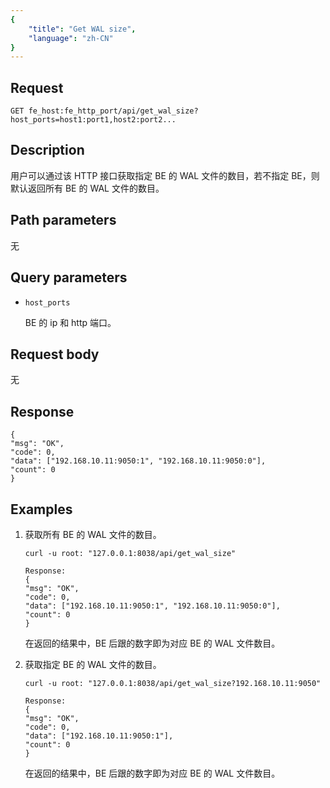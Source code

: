 ```yaml
---
{
    "title": "Get WAL size",
    "language": "zh-CN"
}
---
```


<!-- 
Licensed to the Apache Software Foundation (ASF) under one
or more contributor license agreements.  See the NOTICE file
distributed with this work for additional information
regarding copyright ownership.  The ASF licenses this file
to you under the Apache License, Version 2.0 (the
"License"); you may not use this file except in compliance
with the License.  You may obtain a copy of the License at

  http://www.apache.org/licenses/LICENSE-2.0

Unless required by applicable law or agreed to in writing,
software distributed under the License is distributed on an
"AS IS" BASIS, WITHOUT WARRANTIES OR CONDITIONS OF ANY
KIND, either express or implied.  See the License for the
specific language governing permissions and limitations
under the License.
-->




## Request

`GET fe_host:fe_http_port/api/get_wal_size?host_ports=host1:port1,host2:port2...`

## Description

用户可以通过该 HTTP 接口获取指定 BE 的 WAL 文件的数目，若不指定 BE，则默认返回所有 BE 的 WAL 文件的数目。

## Path parameters

无

## Query parameters

* `host_ports`

    BE 的 ip 和 http 端口。

## Request body

无

## Response

```
{
"msg": "OK",
"code": 0,
"data": ["192.168.10.11:9050:1", "192.168.10.11:9050:0"],
"count": 0
}
```
    
## Examples

1. 获取所有 BE 的 WAL 文件的数目。

    ```
    curl -u root: "127.0.0.1:8038/api/get_wal_size"
    
    Response:
    {
    "msg": "OK",
    "code": 0,
    "data": ["192.168.10.11:9050:1", "192.168.10.11:9050:0"],
    "count": 0
    }
    ```
    
    在返回的结果中，BE 后跟的数字即为对应 BE 的 WAL 文件数目。

2. 获取指定 BE 的 WAL 文件的数目。

    ```
    curl -u root: "127.0.0.1:8038/api/get_wal_size?192.168.10.11:9050"
    
    Response:
    {
    "msg": "OK",
    "code": 0,
    "data": ["192.168.10.11:9050:1"],
    "count": 0
    }
    ```
    
    在返回的结果中，BE 后跟的数字即为对应 BE 的 WAL 文件数目。
